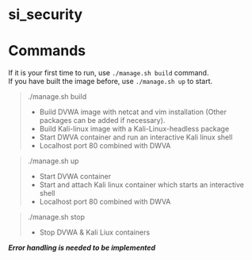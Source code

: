 # si_security

# Commands

If it is your first time to run, use `./manage.sh build` command.
<br>If you have built the image before, use `./manage.sh up` to start.

>./manage.sh build
>- Build DVWA image with netcat and vim installation (Other packages can be added if necessary).
>- Build Kali-linux image with a Kali-Linux-headless package
>- Start DWVA container and run an interactive Kali linux shell
>- Localhost port 80 combined with DWVA

>./manage.sh up
>- Start DVWA container
>- Start and attach Kali linux container which starts an interactive shell
>- Localhost port 80 combined with DWVA

>./manage.sh stop
>- Stop DVWA & Kali Liux containers

***Error handling is needed to be implemented***
